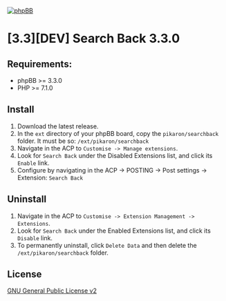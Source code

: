 [![phpBB](https://www.phpbb.com/theme/images/logos/blue/160x52.png)](http://www.phpbb.com)

# [3.3][DEV] Search Back 3.3.0

## Requirements:
* phpBB >= 3.3.0
* PHP >= 7.1.0

## Install
1. Download the latest release.
2. In the `ext` directory of your phpBB board, copy the `pikaron/searchback` folder. It must be so: `/ext/pikaron/searchback`
3. Navigate in the ACP to `Customise -> Manage extensions`.
4. Look for `Search Back` under the Disabled Extensions list, and click its `Enable` link.
5. Configure by navigating in the ACP -> POSTING -> Post settings -> Extension: `Search Back`

## Uninstall
1. Navigate in the ACP to `Customise -> Extension Management -> Extensions`.
2. Look for `Search Back` under the Enabled Extensions list, and click its `Disable` link.
3. To permanently uninstall, click `Delete Data` and then delete the `/ext/pikaron/searchback` folder.

## License
[GNU General Public License v2](http://opensource.org/licenses/GPL-2.0)
